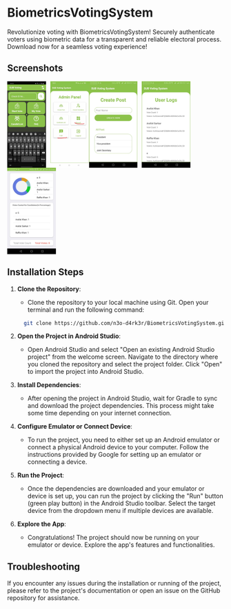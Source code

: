 # BiometricsVotingSystem
Revolutionize voting with BiometricsVotingSystem! Securely authenticate voters using biometric data for a transparent and reliable electoral process. Download now for a seamless voting experience!


## Screenshots

<div style="display: flex; flex-wrap: wrap;">
  <img src="/screenshots/sc_4.jpg" alt="Screenshot 4" style="height: 200px; width: auto; margin-right: 10px;">
  <img src="/screenshots/sc_5.jpg" alt="Screenshot 5" style="height: 200px; width: auto;">
  <img src="/screenshots/sc_1.jpg" alt="Screenshot 1" style="height: 200px; width: auto; margin-right: 10px;">
  <img src="/screenshots/sc_2.jpg" alt="Screenshot 2" style="height: 200px; width: auto; margin-right: 10px;">
  <img src="/screenshots/sc_3.jpg" alt="Screenshot 3" style="height: 200px; width: auto; margin-right: 10px;">
</div>

## Installation Steps

1. **Clone the Repository**: 
   - Clone the repository to your local machine using Git. Open your terminal and run the following command:
     
   ```bash
     git clone https://github.com/n3o-d4rk3r/BiometricsVotingSystem.git

2. **Open the Project in Android Studio**: 
   - Open Android Studio and select "Open an existing Android Studio project" from the welcome screen. Navigate to the directory where you cloned the repository and select the project folder. Click "Open" to import the project into Android Studio.

3. **Install Dependencies**: 
   - After opening the project in Android Studio, wait for Gradle to sync and download the project dependencies. This process might take some time depending on your internet connection.

4. **Configure Emulator or Connect Device**: 
   - To run the project, you need to either set up an Android emulator or connect a physical Android device to your computer. Follow the instructions provided by Google for setting up an emulator or connecting a device.

5. **Run the Project**: 
   - Once the dependencies are downloaded and your emulator or device is set up, you can run the project by clicking the "Run" button (green play button) in the Android Studio toolbar. Select the target device from the dropdown menu if multiple devices are available.

6. **Explore the App**: 
   - Congratulations! The project should now be running on your emulator or device. Explore the app's features and functionalities.

## Troubleshooting

If you encounter any issues during the installation or running of the project, please refer to the project's documentation or open an issue on the GitHub repository for assistance.

